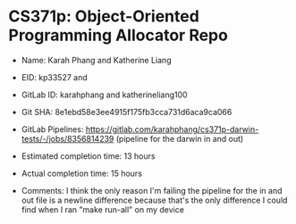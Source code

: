 # CS371p: Object-Oriented Programming Allocator Repo

* Name: Karah Phang and Katherine Liang

* EID: kp33527 and 

* GitLab ID: karahphang and katherineliang100

* Git SHA: 8e1ebd58e3ee4915f175fb3cca731d6aca9ca066

* GitLab Pipelines: https://gitlab.com/karahphang/cs371p-darwin-tests/-/jobs/8356814239 (pipeline for the darwin in and out)

* Estimated completion time: 13 hours

* Actual completion time: 15 hours

* Comments: I think the only reason I'm failing the pipeline for the in and out file is a newline difference because that's the only difference I could find when I ran "make run-all" on my device
